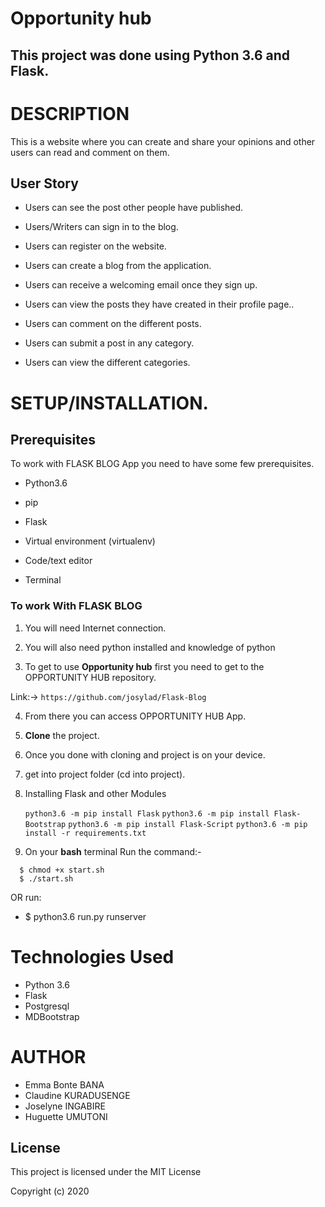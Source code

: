 # Opportunity hub

## **This project was done using Python 3.6  and Flask.** 


# DESCRIPTION

This is a website where you can create and share your opinions and other users can read and comment on them.

## User Story

- Users can see the post other people have published.

- Users/Writers can sign in to the blog.

- Users can register on the website.

-  Users can create a blog from the application.

- Users can receive a welcoming email once they sign up.

- Users can view the posts they have created in their profile page..

- Users can comment on the different posts. 

- Users can submit a post in any category. 

- Users can view the different categories. 


# **SETUP/INSTALLATION.**
## Prerequisites

To work with FLASK BLOG App you need to have some few prerequisites.

- Python3.6

- pip

- Flask 

- Virtual environment (virtualenv)

- Code/text editor

- Terminal


### **To work With FLASK BLOG**

1. You will need Internet connection.

2. You will also need python installed and knowledge of python

3. To get to use **Opportunity hub** first you need to get to the OPPORTUNITY HUB repository. 

Link:-> ```https://github.com/josylad/Flask-Blog```

4. From there you can access OPPORTUNITY HUB App.

5. **Clone** the project.

6. Once you done with cloning and project is on your device.

7. get into project folder (cd into project).

8. Installing Flask and other Modules

    `python3.6 -m pip install Flask`
    `python3.6 -m pip install Flask-Bootstrap`
    `python3.6 -m pip install Flask-Script`
    `python3.6 -m pip install -r requirements.txt`

9. On your **bash** terminal Run the command:- 

```
  $ chmod +x start.sh
  $ ./start.sh
```
OR run: 
* $ python3.6 run.py runserver

# Technologies Used

* Python 3.6
* Flask
* Postgresql
* MDBootstrap


# AUTHOR

* Emma Bonte BANA
* Claudine KURADUSENGE
* Joselyne INGABIRE
* Huguette UMUTONI


## License
This project is licensed under the MIT License

Copyright (c) 2020